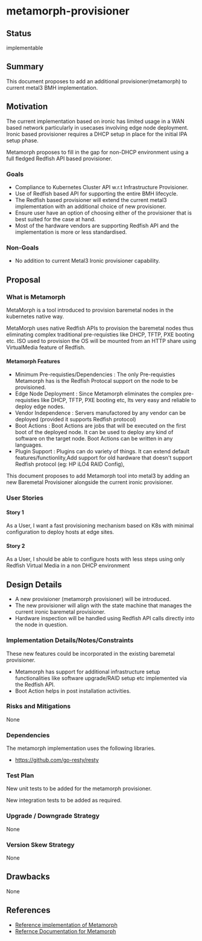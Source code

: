 <!--
 This work is licensed under a Creative Commons Attribution 3.0
 Unported License.

 http://creativecommons.org/licenses/by/3.0/legalcode
-->

# metamorph-provisioner

## Status

implementable

## Summary

This document proposes to add an additional provisioner(metamorph) to current 
metal3 BMH implementation.

## Motivation

The current implementation based on ironic has limited usage in a WAN based 
network particularly in usecases involving edge node deployment. Ironic based
provisioner requires a DHCP setup in place for the initial IPA setup phase.

Metamorph proposes to fill in the gap for non-DHCP environment using a full 
fledged Redfish API based provisioner.

### Goals
- Compliance to Kubernetes Cluster API w.r.t Infrastructure Provisioner.
- Use of Redfish based API for supporting the entire BMH lifecycle.
- The Redfish based provisioner will extend the current metal3 implementation
with an additional choice of new provisioner.
- Ensure user have an option of choosing either of the provisioner that 
is best suited for the case at hand.
- Most of the hardware vendors are supporting Redfish API and the 
implementation is more or less standardised.

### Non-Goals

- No addition to current Metal3 Ironic provisioner capability.

## Proposal
### What is Metamorph

MetaMorph is a tool introduced to provision baremetal nodes in the kubernetes
native way.

MetaMorph uses native Redfish APIs to provision the baremetal nodes thus 
eliminating complex traditional pre-requisties like DHCP, TFTP, PXE booting etc.
ISO used to provision the OS will be mounted from an HTTP share using VirtualMedia 
feature of Redfish.

####  Metamorph Features
- Minimum Pre-requisties/Dependencies : The only Pre-requisties Metamorph has 
is the Redfish Protocal support on the node to be provisioned.
- Edge Node Deployment : Since Metamorph eliminates the complex pre-requisties 
like DHCP, TFTP, PXE booting etc, Its very easy and reliable to deploy edge nodes.
- Vendor Independence : Servers manufactored by any vendor can be deployed 
(provided it supports Redfish protocol)
- Boot Actions : Boot Actions are jobs that will be executed on the first boot of the 
deployed node. It can be used to deploy any kind of software on the target node. 
Boot Actions can be written in any languages.
- Plugin Support : Plugins can do variety of things. It can extend default 
features/functionlity,Add support for old hardware that doesn't support 
Redfish protocol (eg: HP iLO4 RAID Config),

This document proposes to add Metamorph tool into metal3 by adding an new 
Baremetal Provisioner alongside the current ironic provisioner.



### User Stories
#### Story 1
As a User, I want a fast provisioning mechanism based on K8s with minimal 
configuration to deploy hosts at edge sites.

#### Story 2
As a User, I should be able to configure hosts with less steps using only 
Redfish Virtual Media in a non DHCP environment

## Design Details

- A new provisioner (metamorph provisioner) will be introduced. 
- The new provisioner will align with the state machine that manages the current 
ironic baremetal provisioner.
- Hardware inspection will be handled using Redfish API calls directly into the 
node in question.

### Implementation Details/Notes/Constraints

These new features could be incorporated in the existing baremetal provisioner.
- Metamorph has support for additional infrastructure setup functionalities like 
software upgrade/RAID setup etc implemented via the Redfish API.
- Boot Action helps in post installation activities.

### Risks and Mitigations

None


### Dependencies

The metamorph implementation uses the following libraries.

- https://github.com/go-resty/resty

### Test Plan

New unit tests to be added for the metamorph provisioner. 

New integration tests to be added as required.

### Upgrade / Downgrade Strategy

None

### Version Skew Strategy

None 

## Drawbacks

None

## References
- [Reference implementation of Metamorph](https://github.com/bm-metamorph/MetaMorph)
- [Refernce Documentation for Metamorph](https://metamorph.readthedocs.io/en/latest)

